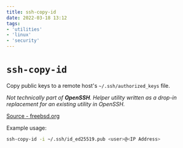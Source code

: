 ```yaml
---
title: ssh-copy-id
date: 2022-03-18 13:12
tags:
- 'utilities'
- 'linux'
- 'security'
---
```


# `ssh-copy-id`

Copy public keys to a remote host's `~/.ssh/authorized_keys` file.

_Not technically part of **OpenSSH**. Helper utility written as a drop-in replacement for an existing utility in OpenSSH._

[Source - freebsd.org](https://www.freebsd.org/cgi/man.cgi?query=ssh-copy-id&manpath=FreeBSD+12.0-RELEASE+and+Ports)

Example usage:

```bash
ssh-copy-id -i ~/.ssh/id_ed25519.pub <user>@<IP Address>
```